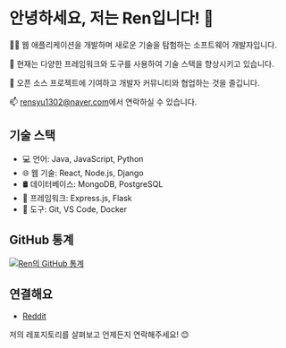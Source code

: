 # 안녕하세요, 저는 Ren입니다! 👋

👨‍💻 웹 애플리케이션을 개발하며 새로운 기술을 탐험하는 소프트웨어 개발자입니다.

🌱 현재는 다양한 프레임워크와 도구를 사용하여 기술 스택을 향상시키고 있습니다.

🚀 오픈 소스 프로젝트에 기여하고 개발자 커뮤니티와 협업하는 것을 즐깁니다.

📫 [rensyu1302@naver.com](mailto:ren@example.com)에서 연락하실 수 있습니다.

## 기술 스택

- 💻 언어: Java, JavaScript, Python
- 🌐 웹 기술: React, Node.js, Django
- 🛢️ 데이터베이스: MongoDB, PostgreSQL
- 🚀 프레임워크: Express.js, Flask
- 🔧 도구: Git, VS Code, Docker

## GitHub 통계

[![Ren의 GitHub 통계](https://github-readme-stats.vercel.app/api?username=ren1302&show_icons=true&theme=radical)](https://github.com/ren1302)

## 연결해요

- [Reddit](https://www.reddit.com/user/ren1302)
  
저의 레포지토리를 살펴보고 언제든지 연락해주세요! 😊
